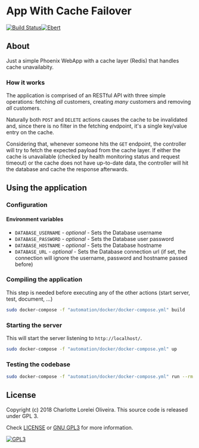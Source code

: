 # App With Cache Failover
[![Build Status](https://travis-ci.org/mememori/app-with-cache-failover.svg?branch=master)](https://travis-ci.org/mememori/app-with-cache-failover)[![Ebert](https://ebertapp.io/github/mememori/app-with-cache-failover.svg)](https://ebertapp.io/github/mememori/app-with-cache-failover)

## About
Just a simple Phoenix WebApp with a cache layer (Redis) that handles cache unavailabity.

### How it works
The application is comprised of an RESTful API with three simple operations: fetching _all_ customers, creating _many_ customers and removing _all_ customers.

Naturally both `POST` and `DELETE` actions causes the cache to be invalidated and, since there is no filter in the fetching endpoint, it's a single key/value entry on the cache.

Considering that, whenever someone hits the `GET` endpoint, the controller will try to fetch the expected payload from the cache layer. If either the cache is unavailable (checked by health monitoring status and request timeout) or the cache does not have up-to-date data, the controller will hit the database and cache the response afterwards.

## Using the application
### Configuration
#### Environment variables
- `DATABASE_USERNAME` - _optional_ - Sets the Database username
- `DATABASE_PASSWORD` - _optional_ - Sets the Database user password
- `DATABASE_HOSTNAME` - _optional_ - Sets the Database hostname
- `DATABASE_URL` - _optional_ - Sets the Database connection url (if set, the connection will ignore the username, password and hostname passed before)

### Compiling the application
This step is needed before executing any of the other actions (start server, test, document, ...)

```bash
sudo docker-compose -f "automation/docker/docker-compose.yml" build
```

### Starting the server
This will start the server listening to `http://localhost/`.

```bash
sudo docker-compose -f "automation/docker/docker-compose.yml" up
```

### Testing the codebase
```bash
sudo docker-compose -f "automation/docker/docker-compose.yml" run --rm application mix test
```

## License
Copyright (c) 2018 Charlotte Lorelei Oliveira.
This source code is released under GPL 3.

Check [LICENSE](LICENSE) or [GNU GPL3](https://www.gnu.org/licenses/gpl-3.0.en.html)
for more information.

[![GPL3](https://www.gnu.org/graphics/gplv3-88x31.png)](https://www.gnu.org/licenses/gpl-3.0.en.html)
